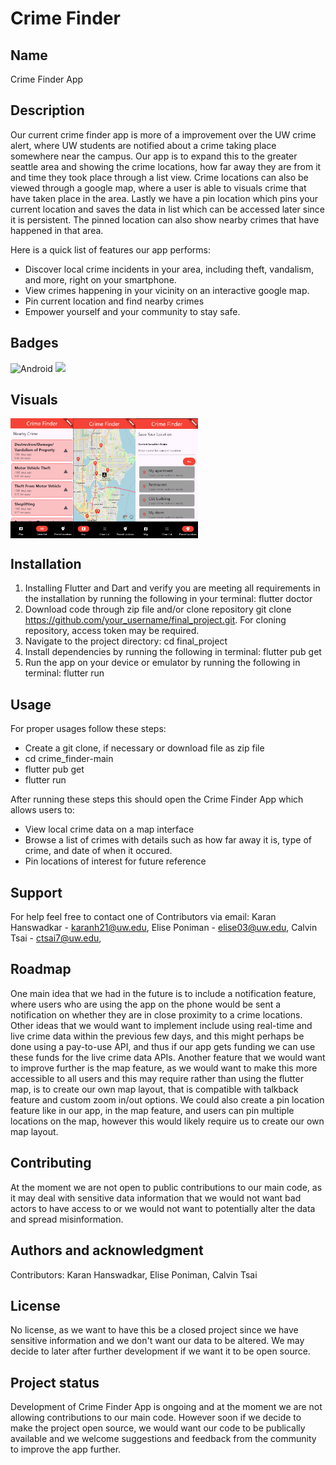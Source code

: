 # Crime Finder

## Name

Crime Finder App

## Description
Our current crime finder app is more of a improvement over the UW crime alert, where UW students are notified about a crime taking place somewhere near the campus. Our app is to expand this to the greater seattle area and showing the crime locations, how far away they are from it and time they took place through a list view. Crime locations can also be viewed through a google map, where a user is able to visuals crime that have taken place in the area. Lastly we have a pin location which pins your current location and saves the data in list which can be accessed later since it is persistent. The pinned location can also show nearby crimes that have happened in that area. 

Here is a quick list of features our app performs:
- Discover local crime incidents in your area, including theft, vandalism, and more, right on your smartphone.
- View crimes happening in your vicinity on an interactive google map.
- Pin current location and find nearby crimes
- Empower yourself and your community to stay safe. 


## Badges

![Android](https://img.shields.io/badge/Android-3DDC84?style=for-the-badge&logo=android&logoColor=white)
![](https://img.shields.io/badge/Flutter-02569B?style=for-the-badge&logo=flutter&logoColor=white)

## Visuals

<div style="display:flex;">
    <img src="assets/ss_1.png" alt="Image 1" style="width:100px;">
    <img src="assets/ss_2.png" alt="Image 2" style="width:100px;">
    <img src="assets/ss_3.png" alt="Image 3" style="width:100px;">
</div>


## Installation

1. Installing Flutter and Dart and verify you are meeting all requirements in the installation by running the following in your terminal: flutter doctor
2. Download code through zip file and/or clone repository git clone https://github.com/your_username/final_project.git. For cloning repository, access token may be required. 
3. Navigate to the project directory: cd final_project
4. Install dependencies by running the following in terminal: flutter pub get
5. Run the app on your device or emulator by running the following in terminal: flutter run

## Usage

For proper usages follow these steps:
- Create a git clone, if necessary or download file as zip file
- cd crime_finder-main
- flutter pub get 
- flutter run

After running these steps this should open the Crime Finder App which allows users to:
- View local crime data on a map interface
- Browse a list of crimes with details such as how far away it is, type of crime, and date of when it occured. 
- Pin locations of interest for future reference

## Support

For help feel free to contact one of Contributors via email:
Karan Hanswadkar - karanh21@uw.edu, 
Elise Poniman - elise03@uw.edu, 
Calvin Tsai - ctsai7@uw.edu, 

## Roadmap

One main idea that we had in the future is to include a notification feature, where users who are using the app on the phone would be sent a notification on whether they are in close proximity to a crime locations. Other ideas that we would want to implement include using real-time and live crime data within the previous few days, and this might perhaps be done using a pay-to-use API, and thus if our app gets funding we can use these funds for the live crime data APIs. Another feature that we would want to improve further is the map feature, as we would want to make this more accessible to all users and this may require rather than using the flutter map, is to create our own map layout, that is compatible with talkback feature and custom zoom in/out options. We could also create a pin location feature like in our app, in the map feature, and users can pin multiple locations on the map, however this would likely require us to create our own map layout. 

## Contributing

At the moment we are not open to public contributions to our main code, as it may deal with sensitive data information that we would not want bad actors to have access to or we would not want to potentially alter the data and spread misinformation. 


## Authors and acknowledgment

Contributors:
Karan Hanswadkar, Elise Poniman, Calvin Tsai 

## License

No license, as we want to have this be a closed project since we have sensitive information and we don't want our data to be altered. We may decide to later after further development if we want it to be open source. 


## Project status

Development of Crime Finder App is ongoing and at the moment we are not allowing contributions to our main code. However soon if we decide to make the project open source, we would want our code to be publically available and we welcome suggestions and feedback from the community to improve the app further.
